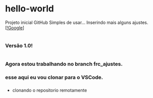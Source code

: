 # hello-world
Projeto inicial GitHub
Simples de usar...
Inserindo mais alguns ajustes.
[[!Google](www.google.com)]
#
### Versão 1.0!
#
### Agora estou trabalhando no branch frc_ajustes.
### esse aqui eu vou clonar para o VSCode.
###
- clonando o repositorio remotamente
